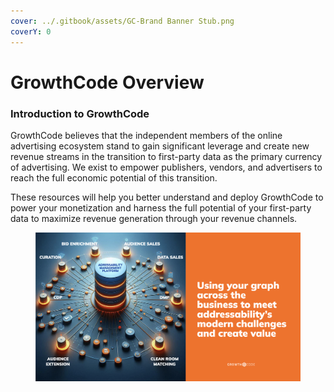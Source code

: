 ```yaml
---
cover: ../.gitbook/assets/GC-Brand Banner Stub.png
coverY: 0
---
```


# GrowthCode Overview

### Introduction to GrowthCode

GrowthCode believes that the independent members of the online advertising ecosystem stand to gain significant leverage and create new revenue streams in the transition to first-party data as the primary currency of advertising. We exist to empower publishers, vendors, and advertisers to reach the full economic potential of this transition.

These resources will help you better understand and deploy GrowthCode to power your monetization and harness the full potential of your first-party data to maximize revenue generation through your revenue channels.

<figure><img src="../.gitbook/assets/image (1).png" alt=""><figcaption></figcaption></figure>
